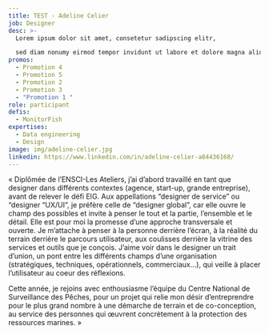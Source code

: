 ```yaml
---
title: TEST - Adeline Celier
job: Designer
desc: >-
  Lorem ipsum dolor sit amet, consetetur sadipscing elitr, 

  sed diam nonumy eirmod tempor invidunt ut labore et dolore magna aliquyam erat, sed diam voluptua.
promos:
  - Promotion 4
  - Promotion 5
  - Promotion 2
  - Promotion 3
  - "Promotion 1 "
role: participant
defis:
  - MonitorFish
expertises:
  - Data engineering
  - Design
image: img/adeline-celier.jpg
linkedin: https://www.linkedin.com/in/adeline-celier-a84436168/
---
```


« Diplômée de l’ENSCI-Les Ateliers, j’ai d’abord travaillé en tant que designer dans différents contextes (agence, start-up, grande entreprise), avant de relever le défi EIG. Aux appellations “designer de service” ou “designer “UX/UI”, je préfère celle de “designer global”, car elle ouvre le champ des possibles et invite à penser le tout et la partie, l’ensemble et le détail. Elle est pour moi la promesse d’une approche transversale et ouverte. Je m’attache à penser à la personne derrière l’écran, à la réalité du terrain derrière le parcours utilisateur, aux coulisses derrière la vitrine des services et outils que je conçois. J’aime voir dans le designer un trait d’union, un pont entre les différents champs d’une organisation (stratégiques, techniques, opérationnels, commerciaux…), qui veille à placer l’utilisateur au coeur des réflexions.

Cette année, je rejoins avec enthousiasme l’équipe du Centre National de Surveillance des Pêches, pour un projet qui relie mon désir d’entreprendre pour le plus grand nombre à une démarche de terrain et de co-conception, au service des personnes qui œuvrent concrètement à la protection des ressources marines. »
